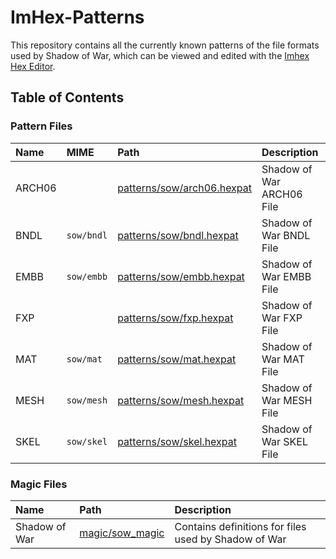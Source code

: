 # ImHex-Patterns

This repository contains all the currently known patterns of the file formats used by Shadow of War, which can be viewed and edited with the [Imhex Hex Editor](https://github.com/WerWolv/ImHex).

## Table of Contents

### Pattern Files
|  Name  |      MIME      |                                                                      Path                                                                    |        Description        |
| :----- | :------------- | :------------------------------------------------------------------------------------------------------------------------------------------- | :------------------------ |
| ARCH06 |                | [patterns/sow/arch06.hexpat](https://github.com/Shadow-of-War-Modding-Community/ImHex-Patterns/blob/main/patterns/sow/arch06.hexpat)         | Shadow of War ARCH06 File |
| BNDL   | `sow/bndl`     | [patterns/sow/bndl.hexpat](https://github.com/Shadow-of-War-Modding-Community/ImHex-Patterns/blob/main/patterns/sow/bndl.hexpat)             | Shadow of War BNDL File   |
| EMBB   | `sow/embb`     | [patterns/sow/embb.hexpat](https://github.com/Shadow-of-War-Modding-Community/ImHex-Patterns/blob/main/patterns/sow/embb.hexpat)             | Shadow of War EMBB File   |
| FXP    |                | [patterns/sow/fxp.hexpat](https://github.com/Shadow-of-War-Modding-Community/ImHex-Patterns/blob/main/patterns/sow/fxp.hexpat)               | Shadow of War FXP File    |
| MAT    | `sow/mat`      | [patterns/sow/mat.hexpat](https://github.com/Shadow-of-War-Modding-Community/ImHex-Patterns/blob/main/patterns/sow/mat.hexpat)               | Shadow of War MAT File    |
| MESH   | `sow/mesh`     | [patterns/sow/mesh.hexpat](https://github.com/Shadow-of-War-Modding-Community/ImHex-Patterns/blob/main/patterns/sow/mesh.hexpat)             | Shadow of War MESH File   |
| SKEL   | `sow/skel`     | [patterns/sow/skel.hexpat](https://github.com/Shadow-of-War-Modding-Community/ImHex-Patterns/blob/main/patterns/sow/skel.hexpat)             | Shadow of War SKEL File   |

### Magic Files
|      Name      |                                                                      Path                                                                    |                      Description                      |
| :------------- | :------------------------------------------------------------------------------------------------------------------------------------------- | :---------------------------------------------------- |
| Shadow of War  | [magic/sow_magic](https://github.com/Shadow-of-War-Modding-Community/ImHex-Patterns/blob/main/magic/sow_magic)                               | Contains definitions for files used by Shadow of War  |
